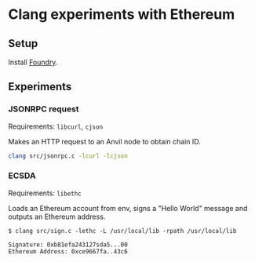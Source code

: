 # Clang experiments with Ethereum

## Setup

Install [Foundry](https://getfoundry.sh).

## Experiments

### JSONRPC request

Requirements: `libcurl`, `cjson`

Makes an HTTP request to an Anvil node to obtain chain ID.

```sh
clang src/jsonrpc.c -lcurl -lcjson
```

### ECSDA

Requirements: `libethc`

Loads an Ethereum account from env, signs a "Hello World" message and outputs an Ethereum address.

```
$ clang src/sign.c -lethc -L /usr/local/lib -rpath /usr/local/lib

Signature: 0xb81efa243127sda5...00
Ethereum Address: 0xce9667fa..43c6
```